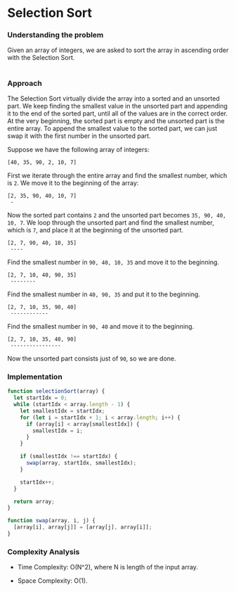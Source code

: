 # Selection Sort

### Understanding the problem

Given an array of integers, we are asked to sort the array in ascending order with the Selection Sort.

#

### Approach

The Selection Sort virtually divide the array into a sorted and an unsorted part. We keep finding the smallest value in the unsorted part and appending it to the end of the sorted part, until all of the values are in the correct order. At the very beginning, the sorted part is empty and the unsorted part is the entire array. To append the smallest value to the sorted part, we can just swap it with the first number in the unsorted part.

Suppose we have the following array of integers:

```
[40, 35, 90, 2, 10, 7]
```

First we iterate through the entire array and find the smallest number, which is `2`. We move it to the beginning of the array:

```
[2, 35, 90, 40, 10, 7]
 -
```

Now the sorted part contains `2` and the unsorted part becomes `35, 90, 40, 10, 7`. We loop through the unsorted part and find the smallest number, which is `7`, and place it at the beginning of the unsorted part.

```
[2, 7, 90, 40, 10, 35]
 ----
```

Find the smallest number in `90, 40, 10, 35` and move it to the beginning.

```
[2, 7, 10, 40, 90, 35]
 --------
```

Find the smallest number in `40, 90, 35` and put it to the beginning.

```
[2, 7, 10, 35, 90, 40]
 ------------
```

Find the smallest number in `90, 40` and move it to the beginning.

```
[2, 7, 10, 35, 40, 90]
 ----------------
```

Now the unsorted part consists just of `90`, so we are done.

### Implementation

```js
function selectionSort(array) {
  let startIdx = 0;
  while (startIdx < array.length - 1) {
    let smallestIdx = startIdx;
    for (let i = startIdx + 1; i < array.length; i++) {
      if (array[i] < array[smallestIdx]) {
        smallestIdx = i;
      }
    }

    if (smallestIdx !== startIdx) {
      swap(array, startIdx, smallestIdx);
    }

    startIdx++;
  }

  return array;
}

function swap(array, i, j) {
  [array[i], array[j]] = [array[j], array[i]];
}
```

### Complexity Analysis

- Time Complexity: O(N^2), where N is length of the input array.

- Space Complexity: O(1).
